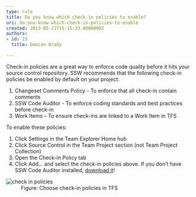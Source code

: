 ```yaml
---
type: rule
title: Do you know which check-in policies to enable?
uri: do-you-know-which-check-in-policies-to-enable
created: 2013-05-21T15:15:33.0000000Z
authors:
- id: 23
  title: Damian Brady

---
```




<span class='intro'> <p>Check-in policies are a great way to enforce code quality before it hits your source control repository. SSW recommends that the following check-in policies be enabled by default on your project&#58;</p><ol><li>Changeset Comments Policy - To enforce that all check-in contain comments</li><li>SSW Code Auditor - To enforce coding standards and best practices before check-in</li><li>Work Items – To ensure check-ins are linked to a Work Item in TFS</li></ol>

 </span>

<p>​​To enable these policies&#58;</p><ol><li>Click Settings in the Team Explorer Home hub</li><li>Click Source Control in the Team Project section (not Team Project Collection)</li><li>Open the Check-in Policy tab</li><li>Click Add... and select the check-in policies above. If you don’t have SSW Code Auditor installed, <a href="http&#58;//www.ssw.com.au/ssw/codeauditor/" target="_blank">download it</a>​!</li></ol><dl class="image"><dt> 
      <img src="/PublishingImages/checkin-policies.jpg" alt="check in policies" /> 
   </dt><dd>Figure&#58; Choose check-in policies in TFS</dd></dl>​


